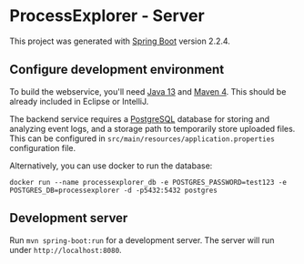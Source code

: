 # ProcessExplorer - Server

This project was generated with [Spring Boot](https://spring.io/projects/spring-boot) version 2.2.4.

## Configure development environment

To build the webservice, you'll need [Java 13](https://openjdk.java.net/projects/jdk/13/) and [Maven 4](https://maven.apache.org/). This should be already included in Eclipse or IntelliJ.

The backend service requires a [PostgreSQL](https://www.postgresql.org/) database for storing and analyzing event logs, and a storage path to temporarily store uploaded files. This can be configured in `src/main/resources/application.properties` configuration file.

Alternatively, you can use docker to run the database:
```
docker run --name processexplorer_db -e POSTGRES_PASSWORD=test123 -e POSTGRES_DB=processexplorer -d -p5432:5432 postgres
```  

## Development server

Run `mvn spring-boot:run` for a development server. The server will run under `http://localhost:8080`.